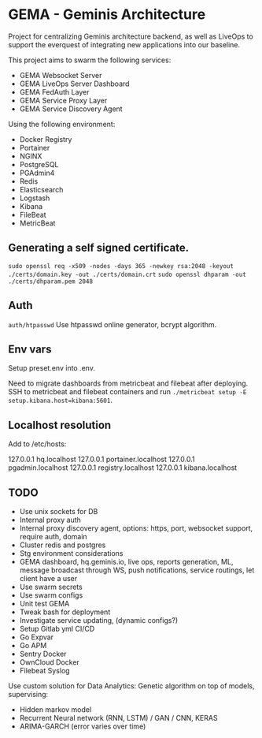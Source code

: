 # GEMA - Geminis Architecture

Project for centralizing Geminis architecture backend, as well as LiveOps to support the everquest of integrating new applications into our baseline.

This project aims to swarm the following services:

* GEMA Websocket Server
* GEMA LiveOps Server Dashboard
* GEMA FedAuth Layer
* GEMA Service Proxy Layer
* GEMA Service Discovery Agent

Using the following environment:

* Docker Registry
* Portainer
* NGINX
* PostgreSQL
* PGAdmin4
* Redis
* Elasticsearch
* Logstash
* Kibana
* FileBeat
* MetricBeat

## Generating a self signed certificate.
`sudo openssl req -x509 -nodes -days 365 -newkey rsa:2048 -keyout ./certs/domain.key -out ./certs/domain.crt`
`sudo openssl dhparam -out ./certs/dhparam.pem 2048`

## Auth
`auth/htpasswd`
Use htpasswd online generator, bcrypt algorithm.

## Env vars
Setup preset.env into .env.

Need to migrate dashboards from metricbeat and filebeat after deploying.
SSH to metricbeat and filebeat containers and run `./metricbeat setup -E setup.kibana.host=kibana:5601`.

## Localhost resolution
Add to /etc/hosts:

127.0.0.1 hq.localhost
127.0.0.1 portainer.localhost
127.0.0.1 pgadmin.localhost
127.0.0.1 registry.localhost
127.0.0.1 kibana.localhost

## TODO

* Use unix sockets for DB 
* Internal proxy auth 
* Internal proxy discovery agent, options: https, port, websocket support, require auth, domain
* Cluster redis and postgres
* Stg environment considerations 
* GEMA dashboard, hq.geminis.io, live ops, reports generation, ML, message broadcast through WS, push notifications, service routings, let client have a user
* Use swarm secrets
* Use swarm configs
* Unit test GEMA
* Tweak bash for deployment
* Investigate service updating, (dynamic configs?)
* Setup Gitlab yml CI/CD
* Go Expvar
* Go APM
* Sentry Docker
* OwnCloud Docker
* Filebeat Syslog

Use custom solution for Data Analytics:
Genetic algorithm on top of models, supervising:
* Hidden markov model
* Recurrent Neural network (RNN, LSTM) / GAN / CNN, KERAS
* ARIMA-GARCH (error varies over time)
